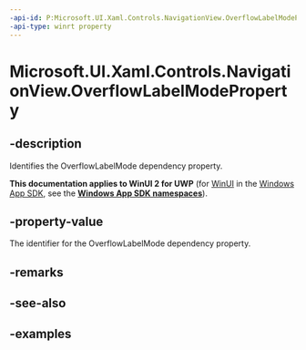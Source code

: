```yaml
---
-api-id: P:Microsoft.UI.Xaml.Controls.NavigationView.OverflowLabelModeProperty
-api-type: winrt property
---
```

<!-- Property syntax.
public DependencyProperty OverflowLabelModeProperty { get; }
-->

# Microsoft.UI.Xaml.Controls.NavigationView.OverflowLabelModeProperty


## -description

Identifies the OverflowLabelMode dependency property.


**This documentation applies to WinUI 2 for UWP** (for [WinUI](/windows/apps/winui/winui3/) in the [Windows App SDK](/windows/apps/windows-app-sdk/), see the **[Windows App SDK namespaces](/windows/windows-app-sdk/api/winrt/)**).

## -property-value

The identifier for the OverflowLabelMode dependency property.


## -remarks


## -see-also


## -examples


